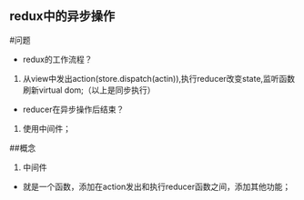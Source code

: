 ## redux中的异步操作

#问题
- redux的工作流程？
1. 从view中发出action(store.dispatch(actin)),执行reducer改变state,监听函数刷新virtual dom;（以上是同步执行）

- reducer在异步操作后结束？
1. 使用中间件；


##概念
1. 中间件
- 就是一个函数，添加在action发出和执行reducer函数之间，添加其他功能；
